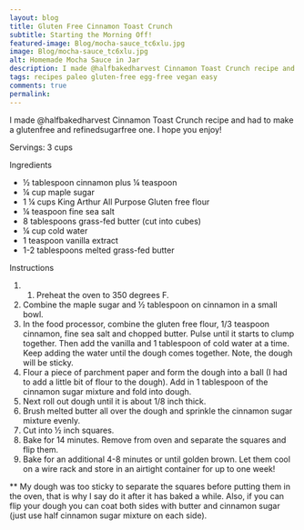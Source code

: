 ```yaml
---
layout: blog
title: Gluten Free Cinnamon Toast Crunch
subtitle: Starting the Morning Off!
featured-image: Blog/mocha-sauce_tc6xlu.jpg
image: Blog/mocha-sauce_tc6xlu.jpg
alt: Homemade Mocha Sauce in Jar
description: I made @halfbakedharvest Cinnamon Toast Crunch recipe and had to make a glutenfree and refinedsugarfree one. I hope you enjoy!
tags: recipes paleo gluten-free egg-free vegan easy
comments: true
permalink:
---
```

I made @halfbakedharvest Cinnamon Toast Crunch recipe and had to make a glutenfree and refinedsugarfree one. I hope you enjoy!

Servings: 3 cups

Ingredients
* ½ tablespoon cinnamon plus ¼ teaspoon
* ¼ cup maple sugar
* 1 ¼ cups King Arthur All Purpose Gluten free flour
* ¼ teaspoon fine sea salt
* 8 tablespoons grass-fed butter (cut into cubes)
* ¼ cup cold water
* 1 teaspoon vanilla extract
* 1-2 tablespoons melted grass-fed butter


Instructions
1. 1.	Preheat the oven to 350 degrees F.
2.	Combine the maple sugar and ½ tablespoon on cinnamon in a small bowl.
3.	In the food processor, combine the gluten free flour, 1/3 teaspoon cinnamon, fine sea salt and chopped butter. Pulse until it starts to clump together. Then add the vanilla and 1 tablespoon of cold water at a time. Keep adding the water until the dough comes together. Note, the dough will be sticky.
4.	Flour a piece of parchment paper and form the dough into a ball (I had to add a little bit of flour to the dough). Add in 1 tablespoon of the cinnamon sugar mixture and fold into dough.
5.	Next roll out dough until it is about 1/8 inch thick.
6.	Brush melted butter all over the dough and sprinkle the cinnamon sugar mixture evenly.
7.	Cut into ½ inch squares.
8.	Bake for 14 minutes. Remove from oven and separate the squares and flip them.
9.	Bake for an additional 4-8 minutes or until golden brown. Let them cool on a wire rack and store in an airtight container for up to one week!


** My dough was too sticky to separate the squares before putting them in the oven, that is why I say do it after it has baked a while. Also, if you can flip your dough you can coat both sides with butter and cinnamon sugar (just use half cinnamon sugar mixture on each side). 
